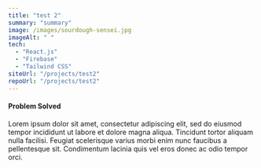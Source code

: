 ```yaml
---
title: "test 2"
summary: "summary"
image: /images/sourdough-sensei.jpg
imageAlt: " "
tech:
  - "React.js"
  - "Firebase"
  - "Tailwind CSS"
siteUrl: "/projects/test2"
repoUrl: "/projects/test2"
---
```



#### Problem Solved

Lorem ipsum dolor sit amet, consectetur adipiscing elit, sed do eiusmod tempor incididunt ut labore et dolore magna aliqua. Tincidunt tortor aliquam nulla facilisi. Feugiat scelerisque varius morbi enim nunc faucibus a pellentesque sit. Condimentum lacinia quis vel eros donec ac odio tempor orci.
